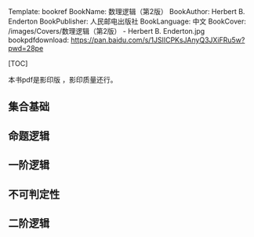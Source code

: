 Template: bookref
BookName: 数理逻辑（第2版）
BookAuthor: Herbert B. Enderton
BookPublisher: 人民邮电出版社
BookLanguage: 中文
BookCover: /images/Covers/数理逻辑（第2版） - Herbert B. Enderton.jpg
bookpdfdownload: https://pan.baidu.com/s/1JSlICPKsJAnyQ3JXiFRu5w?pwd=28pe



[TOC]

本书pdf是影印版 ，影印质量还行。


## 集合基础
## 命题逻辑
## 一阶逻辑
## 不可判定性
## 二阶逻辑
